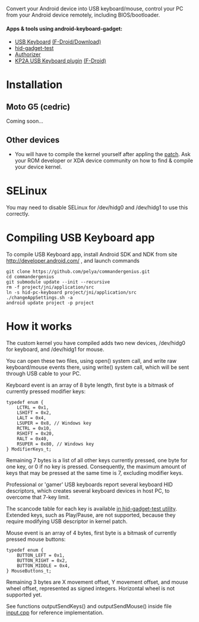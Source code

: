 Convert your Android device into USB keyboard/mouse, control your PC from your Android device remotely, including BIOS/bootloader.

#### Apps & tools using android-keyboard-gadget:
* [USB Keyboard](https://github.com/nift4/android-keyboard-gadget/tree/app?files=1) [(F-Droid/Download)](https://apt.izzysoft.de/fdroid/index/apk/remote.hid.keyboard.client)
* [hid-gadget-test](https://github.com/nift4/android-keyboard-gadget/tree/jni?files=1)
* [Authorizer](https://github.com/tejado/Authorizer)
* [KP2A USB Keyboard plugin](https://play.google.com/store/apps/details?id=th.in.whs.k2ausbkbd) [(F-Droid)](https://apt.izzysoft.de/fdroid/index/apk/th.in.whs.k2ausbkbd)

Installation
============

Moto G5 (cedric)
----------------

Coming soon...

Other devices
-------------

- You will have to compile the kernel yourself after appling the [patch](https://github.com/nift4/android-keyboard-gadget/blob/master/patch.md). Ask your ROM developer or XDA device community on how to find & compile your device kernel.

SELinux
=======

You may need to disable SELinux for /dev/hidg0 and /dev/hidg1 to use this correctly.

Compiling USB Keyboard app
==========================

To compile USB Keyboard app, install Android SDK and NDK from site http://developer.android.com/ , and launch commands

	git clone https://github.com/pelya/commandergenius.git
	cd commandergenius
	git submodule update --init --recursive
	rm -f project/jni/application/src
	ln -s hid-pc-keyboard project/jni/application/src
	./changeAppSettings.sh -a
	android update project -p project

How it works
============

The custom kernel you have compiled adds two new devices, /dev/hidg0 for keyboard, and /dev/hidg1 for mouse.

You can open these two files, using open() system call,
and write raw keyboard/mouse events there, using write() system call,
which will be sent through USB cable to your PC.

Keyboard event is an array of 8 byte length, first byte is a bitmask of currently pressed modifier keys:

	typedef enum {
		LCTRL = 0x1,
		LSHIFT = 0x2,
		LALT = 0x4,
		LSUPER = 0x8, // Windows key
		RCTRL = 0x10,
		RSHIFT = 0x20,
		RALT = 0x40,
		RSUPER = 0x80, // Windows key
	} ModifierKeys_t;

Remaining 7 bytes is a list of all other keys currently pressed, one byte for one key, or 0 if no key is pressed.
Consequently, the maximum amount of keys that may be pressed at the same time is 7, excluding modifier keys.

Professional or 'gamer' USB keyboards report several keyboard HID descriptors, which creates several keyboard devices in host PC,
to overcome that 7-key limit.

The scancode table for each key is available [in hid-gadget-test utility](https://github.com/nift4/android-keyboard-gadget/tree/jni/jni/hid-gadget-test.c#L33).
Extended keys, such as Play/Pause, are not supported, because they require modifying USB descriptor in kernel patch.

Mouse event is an array of 4 bytes, first byte is a bitmask of currently pressed mouse buttons:

	typedef enum {
		BUTTON_LEFT = 0x1,
		BUTTON_RIGHT = 0x2,
		BUTTON_MIDDLE = 0x4,
	} MouseButtons_t;

Remaining 3 bytes are X movement offset, Y movement offset, and mouse wheel offset, represented as signed integers.
Horizontal wheel is not supported yet.

See functions outputSendKeys() and outputSendMouse() inside file [input.cpp](https://github.com/nift4/android-keyboard-gadget/tree/master/app/input.cpp)
for reference implementation.
